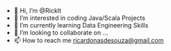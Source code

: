 - 👋 Hi, I’m @RickIt
- 👀 I’m interested in coding Java/Scala Projects 
- 🌱 I’m currently learning Data Engineering Skills 
- 💞️ I’m looking to collaborate on ...
- 📫 How to reach me ricardonasdesouza@gmail.com

<!---
RickIt/RickIt is a ✨ special ✨ repository because its `README.md` (this file) appears on your GitHub profile.
You can click the Preview link to take a look at your changes.
--->
